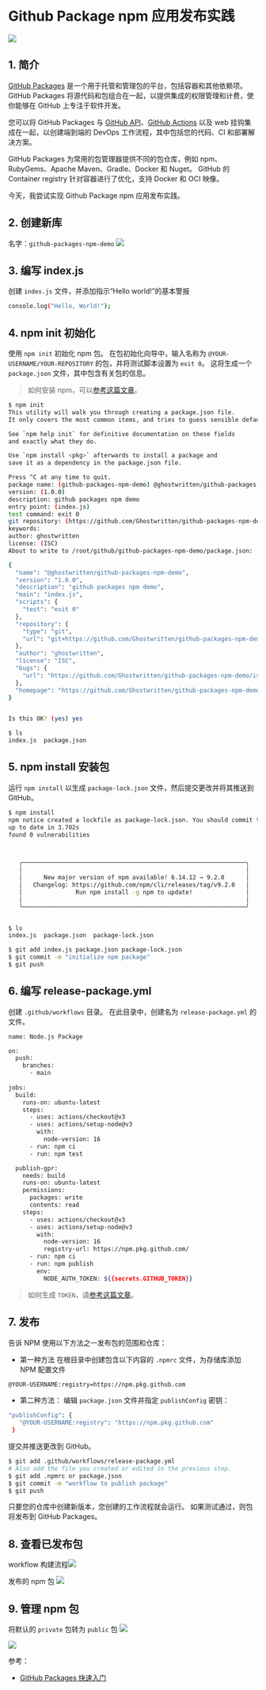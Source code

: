 #  Github Package npm 应用发布实践

![](https://i-blog.csdnimg.cn/blog_migrate/048984ee94161c3c89c1d0da7aae35db.png)


## 1. 简介
[GitHub Packages](https://docs.github.com/zh/packages) 是一个用于托管和管理包的平台，包括容器和其他依赖项。 GitHub Packages 将源代码和包组合在一起，以提供集成的权限管理和计费，使你能够在 GitHub 上专注于软件开发。

您可以将 GitHub Packages 与 [GitHub API](https://docs.github.com/en/rest?apiVersion=2022-11-28)、[GitHub Actions](https://github.com/features/actions) 以及 web 挂钩集成在一起，以创建端到端的 DevOps 工作流程，其中包括您的代码、CI 和部署解决方案。

GitHub Packages 为常用的包管理器提供不同的包仓库，例如 npm、RubyGems、Apache Maven、Gradle、Docker 和 Nuget。 GitHub 的 Container registry 针对容器进行了优化，支持 Docker 和 OCI 映像。

今天，我尝试实现 Github Package npm 应用发布实践。

## 2.  创建新库 
名字：`github-packages-npm-demo`
![](https://i-blog.csdnimg.cn/blog_migrate/c8c4bc3854dd43752ca934079b931a5a.png)

## 3. 编写 index.js
创建 `index.js` 文件，并添加指示“Hello world!”的基本警报

```bash
console.log("Hello, World!");
```
## 4. npm init 初始化
使用 `npm init` 初始化 npm 包。 在包初始化向导中，输入名称为 `@YOUR-USERNAME/YOUR-REPOSITORY` 的包，并将测试脚本设置为 `exit 0`。 这将生成一个 `package.json` 文件，其中包含有关包的信息。

> 如何安装 npm，可以[参考这篇文章](https://blog.csdn.net/xixihahalelehehe/article/details/122587741)。

```bash
$ npm init
This utility will walk you through creating a package.json file.
It only covers the most common items, and tries to guess sensible defaults.

See `npm help init` for definitive documentation on these fields
and exactly what they do.

Use `npm install <pkg>` afterwards to install a package and
save it as a dependency in the package.json file.

Press ^C at any time to quit.
package name: (github-packages-npm-demo) @ghostwritten/github-packages-npm-demo
version: (1.0.0)
description: github packages npm demo
entry point: (index.js)
test command: exit 0
git repository: (https://github.com/Ghostwritten/github-packages-npm-demo.git)
keywords:
author: ghostwritten
license: (ISC)
About to write to /root/github/github-packages-npm-demo/package.json:

{
  "name": "@ghostwritten/github-packages-npm-demo",
  "version": "1.0.0",
  "description": "github packages npm demo",
  "main": "index.js",
  "scripts": {
    "test": "exit 0"
  },
  "repository": {
    "type": "git",
    "url": "git+https://github.com/Ghostwritten/github-packages-npm-demo.git"
  },
  "author": "ghostwritten",
  "license": "ISC",
  "bugs": {
    "url": "https://github.com/Ghostwritten/github-packages-npm-demo/issues"
  },
  "homepage": "https://github.com/Ghostwritten/github-packages-npm-demo#readme"
}


Is this OK? (yes) yes

$ ls
index.js  package.json
```
## 5. npm install 安装包
运行 `npm install` 以生成 `package-lock.json` 文件，然后提交更改并将其推送到 GitHub。

```bash
$ npm install
npm notice created a lockfile as package-lock.json. You should commit this file.
up to date in 3.702s
found 0 vulnerabilities



   ╭───────────────────────────────────────────────────────────────╮
   │                                                               │
   │      New major version of npm available! 6.14.12 → 9.2.0      │
   │   Changelog: https://github.com/npm/cli/releases/tag/v9.2.0   │
   │               Run npm install -g npm to update!               │
   │                                                               │
   ╰───────────────────────────────────────────────────────────────╯


$ ls
index.js  package.json  package-lock.json

$ git add index.js package.json package-lock.json
$ git commit -m "initialize npm package"
$ git push
```
## 6. 编写 release-package.yml 

创建 `.github/workflows` 目录。 在此目录中，创建名为 `release-package.yml` 的文件。

```bash
name: Node.js Package

on:
  push:
    branches:
      - main
     
jobs:
  build:
    runs-on: ubuntu-latest
    steps:
      - uses: actions/checkout@v3
      - uses: actions/setup-node@v3
        with:
          node-version: 16
      - run: npm ci
      - run: npm test

  publish-gpr:
    needs: build
    runs-on: ubuntu-latest
    permissions:
      packages: write
      contents: read
    steps:
      - uses: actions/checkout@v3
      - uses: actions/setup-node@v3
        with:
          node-version: 16
          registry-url: https://npm.pkg.github.com/
      - run: npm ci
      - run: npm publish
        env:
          NODE_AUTH_TOKEN: ${{secrets.GITHUB_TOKEN}}
```

> 如何生成 `TOKEN`，请[参考这篇文章](https://blog.csdn.net/xixihahalelehehe/article/details/120178280)。

## 7.  发布
告诉 NPM 使用以下方法之一发布包的范围和仓库：

- 第一种方法
在根目录中创建包含以下内容的 `.npmrc` 文件，为存储库添加 NPM 配置文件

```bash
@YOUR-USERNAME:registry=https://npm.pkg.github.com
```
- 第二种方法：
编辑 `package.json` 文件并指定 `publishConfig` 密钥：

```bash
"publishConfig": {
   "@YOUR-USERNAME:registry": "https://npm.pkg.github.com"
 }
```

提交并推送更改到 GitHub。

```bash
$ git add .github/workflows/release-package.yml
# Also add the file you created or edited in the previous step.
$ git add .npmrc or package.json
$ git commit -m "workflow to publish package"
$ git push
```
只要您的仓库中创建新版本，您创建的工作流程就会运行。 如果测试通过，则包将发布到 GitHub Packages。

## 8. 查看已发布包
workflow 构建流程![](https://i-blog.csdnimg.cn/blog_migrate/2f4b7e4b833a80d14d69bcece357bbc3.png)

发布的 npm 包
![](https://i-blog.csdnimg.cn/blog_migrate/024babbdb2e740f3307ec211cc5bfd79.png)

## 9. 管理 npm 包
将默认的 `private` 包转为 `public` 包
![](https://i-blog.csdnimg.cn/blog_migrate/7d5c664ca37393ba1d409149ac4d52a1.png)

![](https://i-blog.csdnimg.cn/blog_migrate/720252464001c93278d7c788df15fa1a.png)

参考：
- [GitHub Packages 快速入门](https://docs.github.com/zh/packages/quickstart#next-steps)

